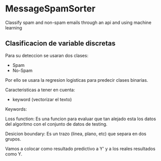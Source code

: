 # MessageSpamSorter
Classify spam and non-spam emails through an api and using machine learning

## Clasificacion de variable discretas
Para su deteccion se usaran dos clases:
- Spam 
- No-Spam

Por ello se usara la regresion logisticas para predecir clases binarias.

Caracteristicas a tener en cuenta:
- keyword (vectorizar el texto)


Keywords:

Loss function: Es una funcion para evaluar que tan alejado esta los datos del algoritmo con el conjunto de datos de testing.

Desicion boundary: Es un trazo (linea, plano, etc) que separa en dos grupos.


Vamos a colocar como resultado predictivo a Y' y a los reales resultados como Y. 

